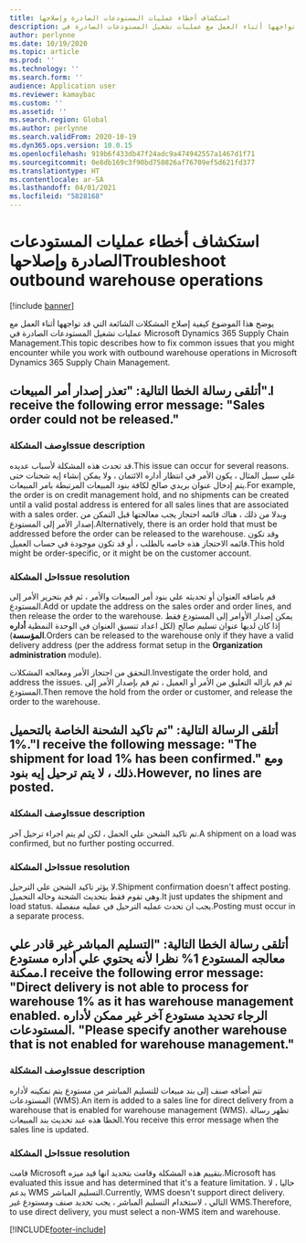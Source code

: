 ```yaml
---
title: استكشاف أخطاء ‏‫عمليات المستودعات الصادرة‬‬ وإصلاحها
description: يوضح هذا الموضوع كيفية إصلاح المشكلات الشائعة التي قد تواجهها أثناء العمل مع عمليات تشغيل المستودعات الصادرة في Microsoft Dynamics 365 Supply Chain Management.
author: perlynne
ms.date: 10/19/2020
ms.topic: article
ms.prod: ''
ms.technology: ''
ms.search.form: ''
audience: Application user
ms.reviewer: kamaybac
ms.custom: ''
ms.assetid: ''
ms.search.region: Global
ms.author: perlynne
ms.search.validFrom: 2020-10-19
ms.dyn365.ops.version: 10.0.15
ms.openlocfilehash: 919b6f433db47f24adc9a474942557a1467d1f71
ms.sourcegitcommit: 0e8db169c3f90bd750826af76709ef5d621fd377
ms.translationtype: HT
ms.contentlocale: ar-SA
ms.lasthandoff: 04/01/2021
ms.locfileid: "5828168"
---
```

# <a name="troubleshoot-outbound-warehouse-operations"></a><span data-ttu-id="da81d-103">استكشاف أخطاء ‏‫عمليات المستودعات الصادرة‬‬ وإصلاحها</span><span class="sxs-lookup"><span data-stu-id="da81d-103">Troubleshoot outbound warehouse operations</span></span>

[!include [banner](../includes/banner.md)]

<span data-ttu-id="da81d-104">يوضح هذا الموضوع كيفية إصلاح المشكلات الشائعة التي قد تواجهها أثناء العمل مع عمليات تشغيل المستودعات الصادرة في Microsoft Dynamics 365 Supply Chain Management.</span><span class="sxs-lookup"><span data-stu-id="da81d-104">This topic describes how to fix common issues that you might encounter while you work with outbound warehouse operations in Microsoft Dynamics 365 Supply Chain Management.</span></span>

## <a name="i-receive-the-following-error-message-sales-order-could-not-be-released"></a><span data-ttu-id="da81d-105">أتلقى رسالة الخطا التالية: "تعذر إصدار أمر المبيعات".</span><span class="sxs-lookup"><span data-stu-id="da81d-105">I receive the following error message: "Sales order could not be released."</span></span>

### <a name="issue-description"></a><span data-ttu-id="da81d-106">وصف المشكلة</span><span class="sxs-lookup"><span data-stu-id="da81d-106">Issue description</span></span>

<span data-ttu-id="da81d-107">قد تحدث هذه المشكلة لأسباب عديده.</span><span class="sxs-lookup"><span data-stu-id="da81d-107">This issue can occur for several reasons.</span></span> <span data-ttu-id="da81d-108">علي سبيل المثال ، يكون الأمر في انتظار أداره الائتمان ، ولا يمكن إنشاء إيه شحنات حتى يتم إدخال عنوان بريدي صالح لكافة بنود المبيعات المرتبطة بامر المبيعات.</span><span class="sxs-lookup"><span data-stu-id="da81d-108">For example, the order is on credit management hold, and no shipments can be created until a valid postal address is entered for all sales lines that are associated with a sales order.</span></span> <span data-ttu-id="da81d-109">وبدلا من ذلك ، هناك قائمه احتجاز يجب معالجتها قبل التمكن من إصدار الأمر إلى المستودع.</span><span class="sxs-lookup"><span data-stu-id="da81d-109">Alternatively, there is an order hold that must be addressed before the order can be released to the warehouse.</span></span> <span data-ttu-id="da81d-110">وقد تكون قائمه الاحتجاز هذه خاصه بالطلب ، أو قد تكون موجودة في حساب العميل.</span><span class="sxs-lookup"><span data-stu-id="da81d-110">This hold might be order-specific, or it might be on the customer account.</span></span>

### <a name="issue-resolution"></a><span data-ttu-id="da81d-111">حل المشكلة</span><span class="sxs-lookup"><span data-stu-id="da81d-111">Issue resolution</span></span>

<span data-ttu-id="da81d-112">قم باضافه العنوان أو تحديثه علي بنود أمر المبيعات والأمر ، ثم قم بتحرير الأمر إلى المستودع.</span><span class="sxs-lookup"><span data-stu-id="da81d-112">Add or update the address on the sales order and order lines, and then release the order to the warehouse.</span></span> <span data-ttu-id="da81d-113">يمكن إصدار الأوامر إلى المستودع فقط إذا كان لديها عنوان تسليم صالح (لكل اعداد تنسيق العنوان في الوحدة النمطية **أداره المؤسسة**).</span><span class="sxs-lookup"><span data-stu-id="da81d-113">Orders can be released to the warehouse only if they have a valid delivery address (per the address format setup in the **Organization administration** module).</span></span>

<span data-ttu-id="da81d-114">التحقق من احتجاز الأمر ومعالجه المشكلات.</span><span class="sxs-lookup"><span data-stu-id="da81d-114">Investigate the order hold, and address the issues.</span></span> <span data-ttu-id="da81d-115">ثم قم بازاله التعليق من الأمر أو العميل ، ثم قم بإصدار الأمر إلى المستودع.</span><span class="sxs-lookup"><span data-stu-id="da81d-115">Then remove the hold from the order or customer, and release the order to the warehouse.</span></span>

## <a name="i-receive-the-following-message-the-shipment-for-load-1-has-been-confirmed-however-no-lines-are-posted"></a><span data-ttu-id="da81d-116">أتلقى الرسالة التالية: "تم تاكيد الشحنة الخاصة بالتحميل 1%."</span><span class="sxs-lookup"><span data-stu-id="da81d-116">I receive the following message: "The shipment for load 1% has been confirmed."</span></span> <span data-ttu-id="da81d-117">ومع ذلك ، لا يتم ترحيل إيه بنود.</span><span class="sxs-lookup"><span data-stu-id="da81d-117">However, no lines are posted.</span></span>

### <a name="issue-description"></a><span data-ttu-id="da81d-118">وصف المشكلة</span><span class="sxs-lookup"><span data-stu-id="da81d-118">Issue description</span></span>

<span data-ttu-id="da81d-119">تم تاكيد الشحن علي الحمل ، لكن لم يتم اجراء ترحيل آخر.</span><span class="sxs-lookup"><span data-stu-id="da81d-119">A shipment on a load was confirmed, but no further posting occurred.</span></span>

### <a name="issue-resolution"></a><span data-ttu-id="da81d-120">حل المشكلة</span><span class="sxs-lookup"><span data-stu-id="da81d-120">Issue resolution</span></span>

<span data-ttu-id="da81d-121">لا يؤثر تاكيد الشحن علي الترحيل.</span><span class="sxs-lookup"><span data-stu-id="da81d-121">Shipment confirmation doesn't affect posting.</span></span> <span data-ttu-id="da81d-122">وهي تقوم فقط بتحديث الشحنة وحاله التحميل.</span><span class="sxs-lookup"><span data-stu-id="da81d-122">It just updates the shipment and load status.</span></span> <span data-ttu-id="da81d-123">يجب ان تحدث عمليه الترحيل في عمليه منفصلة.</span><span class="sxs-lookup"><span data-stu-id="da81d-123">Posting must occur in a separate process.</span></span>

## <a name="i-receive-the-following-error-message-direct-delivery-is-not-able-to-process-for-warehouse-1-as-it-has-warehouse-management-enabled-please-specify-another-warehouse-that-is-not-enabled-for-warehouse-management"></a><span data-ttu-id="da81d-124">أتلقى رسالة الخطا التالية: "التسليم المباشر غير قادر علي معالجه المستودع 1% نظرا لأنه يحتوي علي أداره مستودع ممكنة.</span><span class="sxs-lookup"><span data-stu-id="da81d-124">I receive the following error message: "Direct delivery is not able to process for warehouse 1% as it has warehouse management enabled.</span></span> <span data-ttu-id="da81d-125">الرجاء تحديد مستودع آخر غير ممكن لأداره المستودعات. "</span><span class="sxs-lookup"><span data-stu-id="da81d-125">Please specify another warehouse that is not enabled for warehouse management."</span></span>

### <a name="issue-description"></a><span data-ttu-id="da81d-126">وصف المشكلة</span><span class="sxs-lookup"><span data-stu-id="da81d-126">Issue description</span></span>

<span data-ttu-id="da81d-127">تتم أضافه صنف إلى بند مبيعات للتسليم المباشر من مستودع يتم تمكينه لأداره المستودعات (WMS).</span><span class="sxs-lookup"><span data-stu-id="da81d-127">An item is added to a sales line for direct delivery from a warehouse that is enabled for warehouse management (WMS).</span></span> <span data-ttu-id="da81d-128">تظهر رسالة الخطا هذه عند تحديث بند المبيعات.</span><span class="sxs-lookup"><span data-stu-id="da81d-128">You receive this error message when the sales line is updated.</span></span> 

### <a name="issue-resolution"></a><span data-ttu-id="da81d-129">حل المشكلة</span><span class="sxs-lookup"><span data-stu-id="da81d-129">Issue resolution</span></span>

<span data-ttu-id="da81d-130">قامت Microsoft بتقييم هذه المشكلة وقامت بتحديد انها قيد ميزه.</span><span class="sxs-lookup"><span data-stu-id="da81d-130">Microsoft has evaluated this issue and has determined that it's a feature limitation.</span></span> <span data-ttu-id="da81d-131">حاليا ، لا يدعم WMS التسليم المباشر.</span><span class="sxs-lookup"><span data-stu-id="da81d-131">Currently, WMS doesn't support direct delivery.</span></span> <span data-ttu-id="da81d-132">التالي ، لاستخدام التسليم المباشر ، يجب تحديد صنف ومستودع غير WMS.</span><span class="sxs-lookup"><span data-stu-id="da81d-132">Therefore, to use direct delivery, you must select a non-WMS item and warehouse.</span></span>


[!INCLUDE[footer-include](../../includes/footer-banner.md)]